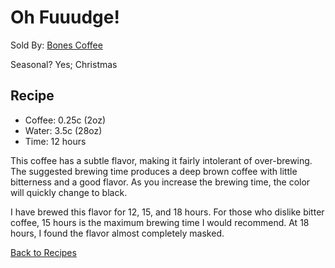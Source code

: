# Oh Fuuudge!
Sold By: [Bones Coffee](https://www.bonescoffee.com/products/oh-fuuudge-12oz)

Seasonal? Yes; Christmas

## Recipe
  * Coffee: 0.25c (2oz)
  * Water: 3.5c (28oz)
  * Time: 12 hours

This coffee has a subtle flavor, making it fairly intolerant of over-brewing. The suggested brewing time produces a deep brown coffee with little bitterness and a good flavor. As you increase the brewing time, the color will quickly change to black.

I have brewed this flavor for 12, 15, and 18 hours. For those who dislike bitter coffee, 15 hours is the maximum brewing time I would recommend. At 18 hours, I found the flavor almost completely masked.

[Back to Recipes](https://github.umn.edu/cdsmith/cold-brew-coffee/blob/master/recipes/README.md)

